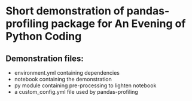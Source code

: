 # Short demonstration of pandas-profiling package for An Evening of Python Coding

## Demonstration files:
* environment.yml containing dependencies
* notebook containing the demonstration
* py module containing pre-processing to lighten notebook
* a custom_config.yml file used by pandas-profiling
